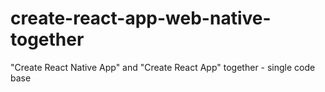 # create-react-app-web-native-together
"Create React Native App" and "Create React App" together - single code base
